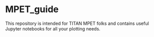 # MPET_guide
This repository is intended for TITAN MPET folks and contains useful Jupyter notebooks for all your plotting needs. 
